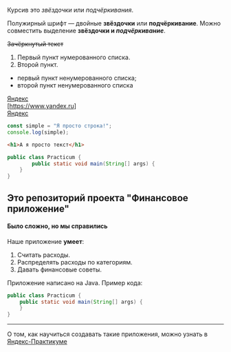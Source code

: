 Курсив это *звёздочки* или _подчёркивания_.

Полужирный шрифт — двойные **звёздочки** или __подчёркивание__.
Можно совместить выделение **звёздочки и _подчёркивание_**.

~~Зачёркнутый текст~~

1. Первый пункт нумерованного списка.
2. Второй пункт.

* первый пункт ненумерованного списка;
* второй пункт ненумерованного списка

[Яндекс](https://www.yandex.ru)  
[https://www.yandex.ru]  
[Яндекс](https://www.yandex.ru "Я Yandex!")

```javascript
const simple = "Я просто строка!";
console.log(simple);
```
```html
<h1>А я просто текст</h1>
```
```java
public class Practicum {
        public static void main(String[] args) {
    }
}
```  

## Это репозиторий проекта "Финансовое приложение"
#### Было сложно, но мы справились

Наше приложение **умеет**:
1. Считать расходы.
2. Распределять расходы по категориям.
3. Давать финансовые советы.

Приложение написано на Java. Пример кода:
```java
public class Practicum {
    public static void main(String[] args) {
    }
}
```
------
О том, как научиться создавать такие приложения, можно узнать в [Яндекс-Практикуме](https://practicum.yandex.ru/java-developer/ "Тут учат Java!") 
